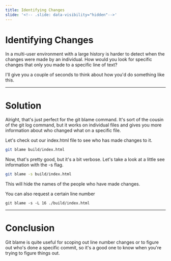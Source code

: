 ```yaml
---
title: Identifying Changes
slide: '<!-- .slide: data-visibility="hidden"-->'
---
```


<!-- .slide: data-state="layout-title" class="bg-dark"-->

# Identifying Changes

In a multi-user environment with a large history is harder to detect when the changes were made by an individual. How would you look for specific changes that only you made to a specific line of text?

I'll give you a couple of seconds to think about how you'd do something like this.

---
# Solution


Alright, that's just perfect for the git blame command. It's sort of the cousin of the git log command, but it works on individual files and gives you more information about who changed what on a specific file.

Let's check out our index.html file to see who has made changes to it.

```sh
git blame build/index.html
```
Now, that's pretty good, but it's a bit verbose. Let's take a look at a little see information with the -s flag.

```sh
git blame -s build/index.html
```
This will hide the names of the people who have made changes.

You can also request a certain line number

```
git blame -s -L 16 ./build/index.html
```

---
# Conclusion

Git blame is quite useful for scoping out line number changes or to figure out who's done a specific commit, so it's a good one to know when you're trying to figure things out.

